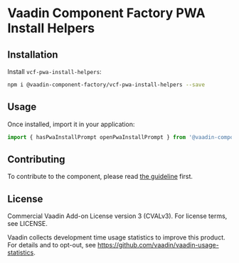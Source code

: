 # Vaadin Component Factory PWA Install Helpers

## Installation

Install `vcf-pwa-install-helpers`:

```sh
npm i @vaadin-component-factory/vcf-pwa-install-helpers --save
```

## Usage

Once installed, import it in your application:

```js
import { hasPwaInstallPrompt openPwaInstallPrompt } from '@vaadin-component-factory/vcf-pwa-install-helpers/vcf-pwa-install-helpers.js';
```

## Contributing

  To contribute to the component, please read [the guideline](https://github.com/vaadin/vaadin-core/blob/master/CONTRIBUTING.md) first.

## License

Commercial Vaadin Add-on License version 3 (CVALv3). For license terms, see LICENSE.

Vaadin collects development time usage statistics to improve this product. For details and to opt-out, see https://github.com/vaadin/vaadin-usage-statistics.
